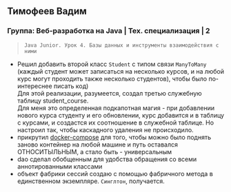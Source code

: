 ## Тимофеев Вадим

### Группа: Веб-разработка на Java | Тех. специализация | 2

> `Java Junior. Урок 4. Базы данных и инструменты взаимодействия с ними`

- Решил добавить второй класс `Student` с типом связи `ManyToMany` (каждый студент может записаться на несколько курсов,
  и на любой курс могут проходить также несколько студентов), чтобы было по-интереснее писать код)  
  Для этой реализации, разумеется, создал третью служебную таблицу student_course.  
  Для меня это определенная подкапотная магия - при добавлении нового курса студенту и его обновлении,
  курс добавится и в таблицу с курсами, и создастся их соотношение в служебной таблице. Но настроил так, чтобы
  каскадного удаления не происходило.
- прикрутил [docker-compose](/docker/docker-compose.yml) для того, чтобы можно было поднять заново контейнер на любой
  машине и путь оставался ОТНОСИТЫЛЬНЫМ, а стало быть - универсальным
- dao сделал обобщенным для удобства обращения со всеми аннотированными классами
- объект фабрики сессий создаю с помощью фабричного метода в единственном экземпляре. `Синглтон`, получается.
